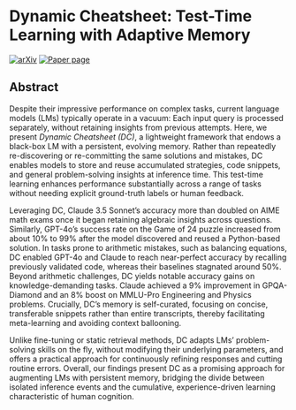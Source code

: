 # Dynamic Cheatsheet: Test-Time Learning with Adaptive Memory

[![arXiv](https://img.shields.io/badge/arXiv-2504.07952-b31b1b.svg)](https://arxiv.org/abs/2504.07952) [![Paper page](https://huggingface.co/datasets/huggingface/badges/resolve/main/paper-page-sm-dark.svg)](https://arxiv.org/abs/2504.07952)

## Abstract

Despite their impressive performance on complex tasks, current language models (LMs) typically operate in a vacuum: Each input query is processed separately, without retaining insights from previous attempts. Here, we present *Dynamic Cheatsheet (DC)*, a lightweight framework that endows a black-box LM with a persistent, evolving memory. Rather than repeatedly re-discovering or re-committing the same solutions and mistakes, DC enables models to store and reuse accumulated strategies, code snippets, and general problem-solving insights at inference time. This test-time learning enhances performance substantially across a range of tasks without needing explicit ground-truth labels or human feedback. 

Leveraging DC, Claude 3.5 Sonnet’s accuracy more than doubled on AIME math exams once it began retaining algebraic insights across questions. Similarly, GPT-4o’s success rate on the Game of 24 puzzle increased from about 10% to 99% after the model discovered and reused a Python-based solution. In tasks prone to arithmetic mistakes, such as balancing equations, DC enabled GPT-4o and Claude to reach near-perfect accuracy by recalling previously validated code, whereas their baselines stagnated around 50%. Beyond arithmetic challenges, DC yields notable accuracy gains on knowledge-demanding tasks. Claude achieved a 9% improvement in GPQA-Diamond and an 8% boost on MMLU-Pro Engineering and Physics problems. Crucially, DC’s memory is self-curated, focusing on concise, transferable snippets rather than entire transcripts, thereby facilitating meta-learning and avoiding context ballooning. 

Unlike fine-tuning or static retrieval methods, DC adapts LMs’ problem-solving skills on the fly, without modifying their underlying parameters, and offers a practical approach for continuously refining responses and cutting routine errors. Overall, our findings present DC as a promising approach for augmenting LMs with persistent memory, bridging the divide between isolated inference events and the cumulative, experience-driven learning characteristic of human cognition.